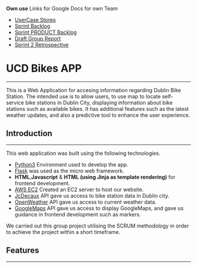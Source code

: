 **Own use**
Links for Google Docs for own Team
- [UserCase Stores](https://docs.google.com/document/d/11QMs2CQIynFWbqB05oAXJSObB0e75VajalEM6-itKao/edit?tab=t.0)
- [Sprint Backlog](https:/docs.google.com/spreadsheets/d/1lAqAGylSfASIBsuOm5B9Hb3-U_H9LwUzOnNZRofLbuA/edit?gid=0#gid=0)
- [Sprint PRODUCT Backlog](https://docs.google.com/spreadsheets/d/1VUkkdExbXy41C9MKLHOyjAy1nD0htOsSKgHUk6sRX1I/edit?gid=0#gid=0)
- [Draft Group Report](https://docs.google.com/document/d/1f60YBRIJlfvU5anU937FMWwOewmZyfXzltuNm2FPPBs/edit?usp=sharing)
- [Sprint 2 Retrospective](https://docs.google.com/document/d/18GPwW3vfvLSKbQp3TIwjan4jcgIuNm0_VAfLvCgRi0s/edit?usp=sharing)

# UCD Bikes APP
--- 
This is a Web Application for accesing information regarding Dublin Bike Station. The intended use is to allow users, to use map to locate self-service bike stations in Dublin City, displaying information about bike stations such as available bikes. It has additional features such as the latest weather updates, and also a predictive tool to enhance the user experience.

## Introduction
---
This web application was built using the following technologies.
- [Python3](https://www.python.org/downloads/) Environment used to develop the app.
- [Flask](https://flask.palletsprojects.com/en/stable/) was used as the micro web framework.
- **HTML**,**Javascript** & **HTML (using Jinja as template rendering)** for frontend development.
- [AWS EC2](https://aws.amazon.com/pm/ec2/?trk=02e98c17-b119-4e37-a7fe-8ec970b57c57&sc_channel=ps&ef_id=CjwKCAjw47i_BhBTEiwAaJfPpig4dSfFLmPID0ph8frqTm81onrOtgHc2Ox1jLgWR5CKUM-cNtBRPRoCayAQAvD_BwE:G:s&s_kwcid=AL!4422!3!638305116381!e!!g!!ec2%20web%20hosting!19095758113!147590865321&gbraid=0AAAAADjHtp-F0FZG75sJiI19LjcuFkHFV&gclid=CjwKCAjw47i_BhBTEiwAaJfPpig4dSfFLmPID0ph8frqTm81onrOtgHc2Ox1jLgWR5CKUM-cNtBRPRoCayAQAvD_BwE) Created an EC2 server to host our website.
- [JcDecaux](https://developer.jcdecaux.com/#/home) API gave us access to bike station data in Dublin city.
- [OpenWeather](https://openweathermap.org/api) API gave us access to current weather data.
- [GoogleMaps](https://developers.google.com/maps/documentation/javascript/get-api-key) API gave us access to display GoogleMaps, and gave us guidance in frontend development such as markers.

We carried out this group project utilising the SCRUM methodology in order to achieve the project within a short timeframe.

## Features
---
  
